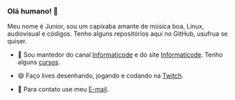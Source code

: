 ### Olá humano! 👋

Meu nome é Junior, sou um capixaba amante de música boa, Linux, audiovisual e códigos.
Tenho alguns repositórios aqui no GitHub, usufrua se quiser.

- 🔭 Sou mantedor do canal [Informaticode](https://www.informaticode.com.br/) e do site [Informaticode](https://www.informaticode.com.br/). Tenho alguns [cursos](https://informaticode.store/).
- 😄 Faço lives desenhando, jogando e codando na [Twitch](https://www.twitch.tv/oisouojunior).

- 💬 Para contato use meu [E-mail](mailto:informaticode@gmail.com).
